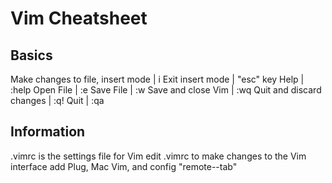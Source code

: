 # Vim Cheatsheet

## Basics

Make changes to file, insert mode | i
Exit insert mode | "esc" key
Help | :help
Open File | :e
Save File | :w
Save and close Vim | :wq
Quit and discard changes | :q!
Quit | :qa

## Information

.vimrc is the settings file for Vim
edit .vimrc to make changes to the Vim interface
add Plug, Mac Vim, and config "remote--tab"

